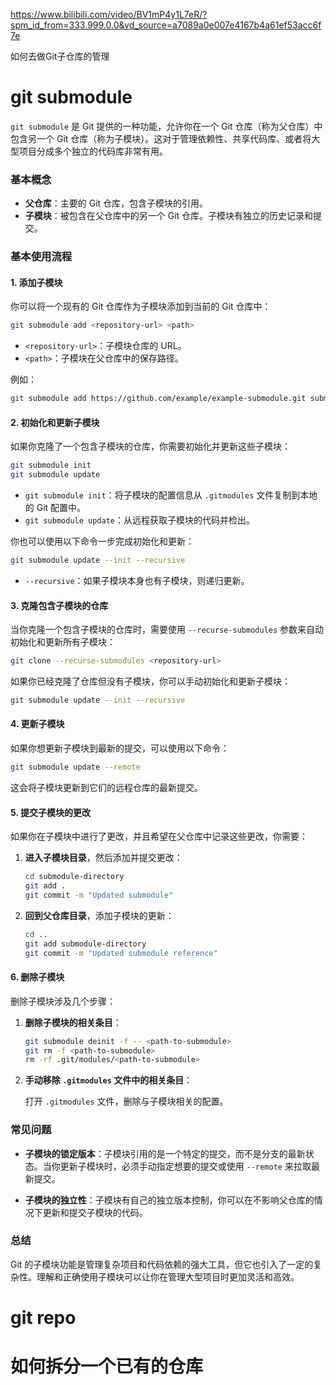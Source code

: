 https://www.bilibili.com/video/BV1mP4y1L7eR/?spm_id_from=333.999.0.0&vd_source=a7089a0e007e4167b4a61ef53acc6f7e

如何去做Git子仓库的管理

# git submodule

`git submodule` 是 Git 提供的一种功能，允许你在一个 Git 仓库（称为父仓库）中包含另一个 Git 仓库（称为子模块）。这对于管理依赖性、共享代码库、或者将大型项目分成多个独立的代码库非常有用。

### 基本概念

- **父仓库**：主要的 Git 仓库，包含子模块的引用。
- **子模块**：被包含在父仓库中的另一个 Git 仓库。子模块有独立的历史记录和提交。

### 基本使用流程

#### 1. 添加子模块

你可以将一个现有的 Git 仓库作为子模块添加到当前的 Git 仓库中：

```bash
git submodule add <repository-url> <path>
```

- `<repository-url>`：子模块仓库的 URL。
- `<path>`：子模块在父仓库中的保存路径。

例如：

```bash
git submodule add https://github.com/example/example-submodule.git submodule-directory
```

#### 2. 初始化和更新子模块

如果你克隆了一个包含子模块的仓库，你需要初始化并更新这些子模块：

```bash
git submodule init
git submodule update
```

- `git submodule init`：将子模块的配置信息从 `.gitmodules` 文件复制到本地的 Git 配置中。
- `git submodule update`：从远程获取子模块的代码并检出。

你也可以使用以下命令一步完成初始化和更新：

```bash
git submodule update --init --recursive
```

- `--recursive`：如果子模块本身也有子模块，则递归更新。

#### 3. 克隆包含子模块的仓库

当你克隆一个包含子模块的仓库时，需要使用 `--recurse-submodules` 参数来自动初始化和更新所有子模块：

```bash
git clone --recurse-submodules <repository-url>
```

如果你已经克隆了仓库但没有子模块，你可以手动初始化和更新子模块：

```bash
git submodule update --init --recursive
```

#### 4. 更新子模块

如果你想更新子模块到最新的提交，可以使用以下命令：

```bash
git submodule update --remote
```

这会将子模块更新到它们的远程仓库的最新提交。

#### 5. 提交子模块的更改

如果你在子模块中进行了更改，并且希望在父仓库中记录这些更改，你需要：

1. **进入子模块目录**，然后添加并提交更改：

   ```bash
   cd submodule-directory
   git add .
   git commit -m "Updated submodule"
   ```

2. **回到父仓库目录**，添加子模块的更新：

   ```bash
   cd ..
   git add submodule-directory
   git commit -m "Updated submodule reference"
   ```

#### 6. 删除子模块

删除子模块涉及几个步骤：

1. **删除子模块的相关条目**：

   ```bash
   git submodule deinit -f -- <path-to-submodule>
   git rm -f <path-to-submodule>
   rm -rf .git/modules/<path-to-submodule>
   ```

2. **手动移除 `.gitmodules` 文件中的相关条目**：

   打开 `.gitmodules` 文件，删除与子模块相关的配置。

### 常见问题

- **子模块的锁定版本**：子模块引用的是一个特定的提交，而不是分支的最新状态。当你更新子模块时，必须手动指定想要的提交或使用 `--remote` 来拉取最新提交。
  
- **子模块的独立性**：子模块有自己的独立版本控制，你可以在不影响父仓库的情况下更新和提交子模块的代码。

### 总结

Git 的子模块功能是管理复杂项目和代码依赖的强大工具，但它也引入了一定的复杂性。理解和正确使用子模块可以让你在管理大型项目时更加灵活和高效。

# git repo

# 如何拆分一个已有的仓库

